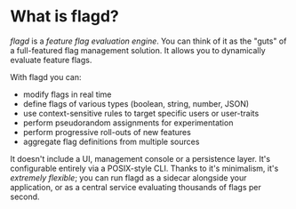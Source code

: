 # What is flagd?

_flagd_ is a _feature flag evaluation engine_.
You can think of it as the "guts" of a full-featured flag management solution.
It allows you to dynamically evaluate feature flags.

With flagd you can:

* modify flags in real time
* define flags of various types (boolean, string, number, JSON)
* use context-sensitive rules to target specific users or user-traits
* perform pseudorandom assignments for experimentation
* perform progressive roll-outs of new features
* aggregate flag definitions from multiple sources 

It doesn't include a UI, management console or a persistence layer.
It's configurable entirely via a POSIX-style CLI.
Thanks to it's minimalism, it's _extremely flexible_; you can run flagd as a sidecar alongside your application, or as a central service evaluating thousands of flags per second.
